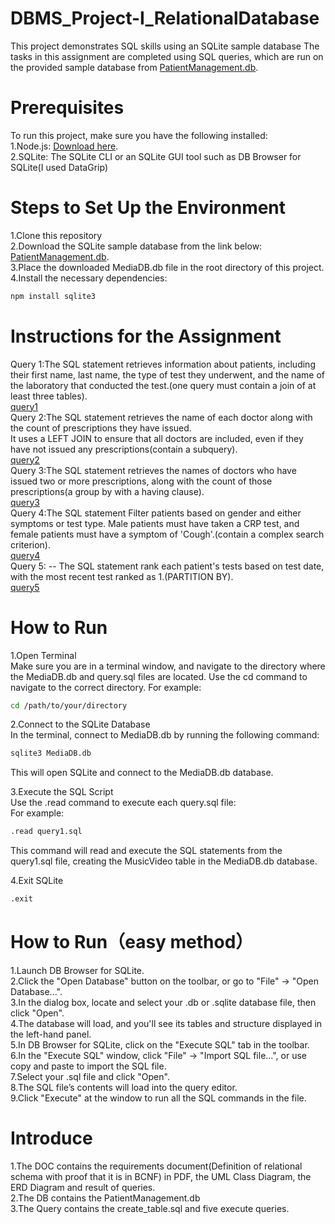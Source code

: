 # DBMS_Project-I_RelationalDatabase  
This project demonstrates SQL skills using an SQLite sample database The tasks in this assignment are completed using SQL queries, which are run on the provided sample database from [PatientManagement.db](https://github.com/hansama0902/DBMS_Project-I_RelationalDatabase/blob/main/DB/PatientManagement.db).  
# Prerequisites
To run this project, make sure you have the following installed:  
1.Node.js: [Download here](https://nodejs.org/zh-cn/).  
2.SQLite: The SQLite CLI or an SQLite GUI tool such as DB Browser for SQLite(I used DataGrip)  
# Steps to Set Up the Environment
1.Clone this repository  
2.Download the SQLite sample database from the link below: [PatientManagement.db](https://github.com/hansama0902/DBMS_Project-I_RelationalDatabase/blob/main/DB/PatientManagement.db).   
3.Place the downloaded  MediaDB.db file in the root directory of this project.  
4.Install the necessary dependencies:  
```bash
npm install sqlite3
```
# Instructions for the Assignment
Query 1:The SQL statement retrieves information about patients, including their first name, last name, the type of test they underwent,
and the name of the laboratory that conducted the test.(one query must contain a join of at least three tables).      
[query1](https://github.com/hansama0902/DBMS_Project-I_RelationalDatabase/blob/main/Query/query1.sql)  
Query 2:The SQL statement retrieves the name of each doctor along with the count of prescriptions they have issued.  
It uses a LEFT JOIN to ensure that all doctors are included, even if they have not issued any prescriptions(contain a subquery).     
[query2](https://github.com/hansama0902/DBMS_Project-I_RelationalDatabase/blob/main/Query/query2.sql)    
Query 3:The SQL statement retrieves the names of doctors who have issued two or more prescriptions, along with the count of those prescriptions(a group by with a having clause).  
[query3](https://github.com/hansama0902/DBMS_Project-I_RelationalDatabase/blob/main/Query/query3.sql)      
Query 4:The SQL statement Filter patients based on gender and either symptoms or test type. Male patients must have taken a CRP test, and female patients must have a symptom of 'Cough'.(contain a complex search criterion).   
[query4](https://github.com/hansama0902/DBMS_Project-I_RelationalDatabase/blob/main/Query/query4.sql)     
Query 5: -- The SQL statement rank each patient's tests based on test date, with the most recent test ranked as 1.(PARTITION BY).       
[query5](https://github.com/hansama0902/DBMS_Project-I_RelationalDatabase/blob/main/Query/query5.sql)       
# How to Run
1.Open Terminal  
Make sure you are in a terminal window, and navigate to the directory where the  MediaDB.db and query.sql files are located. Use the cd command to navigate to the correct directory. For example:
```bash
cd /path/to/your/directory
```
2.Connect to the SQLite Database  
In the terminal, connect to  MediaDB.db by running the following command:
```bash
sqlite3 MediaDB.db
```
This will open SQLite and connect to the  MediaDB.db database.  
  
3.Execute the SQL Script  
Use the .read command to execute each query.sql file:    
For example:  
```bash
.read query1.sql
```
This command will read and execute the SQL statements from the query1.sql file, creating the MusicVideo table in the  MediaDB.db database. 
  
4.Exit SQLite  
```bash
.exit
```
# How to Run（easy method）
1.Launch DB Browser for SQLite.  
2.Click the "Open Database" button on the toolbar, or go to "File" -> "Open Database...".   
3.In the dialog box, locate and select your .db or .sqlite database file, then click "Open".  
4.The database will load, and you'll see its tables and structure displayed in the left-hand panel.  
5.In DB Browser for SQLite, click on the "Execute SQL" tab in the toolbar.  
6.In the "Execute SQL" window, click "File" -> "Import SQL file...", or use copy and paste to import the SQL file.  
7.Select your .sql file and click "Open".  
8.The SQL file’s contents will load into the query editor.    
9.Click "Execute" at the window to run all the SQL commands in the file.  
# Introduce
1.The DOC contains the requirements document(Definition of relational schema with proof that it is in BCNF) in PDF, the UML Class Diagram, the ERD Diagram and result of queries.    
2.The DB contains the PatientManagement.db  
3.The Query contains the create_table.sql and five execute queries.

